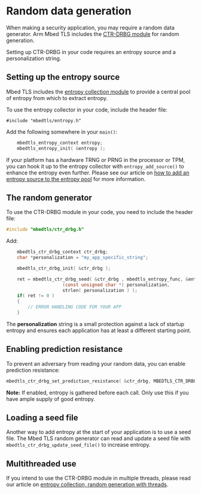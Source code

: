 <h1 id="random-data">Random data generation</h1>

When making a security application, you may require a random data generator. Arm Mbed TLS includes the [CTR-DRBG module](ctr-drbg-source-code.html) for random generation.

Setting up CTR-DRBG in your code requires an entropy source and a personalization string.

## Setting up the entropy source

Mbed TLS includes the [entropy collection module](entropy-source-code.html) to provide a central pool of entropy from which to extract entropy.

To use the entropy collector in your code, include the header file:

```
#include "mbedtls/entropy.h"
```

Add the following somewhere in your `main()`:

```c
    mbedtls_entropy_context entropy;
    mbedtls_entropy_init( &entropy );
```

If your platform has a hardware TRNG or PRNG in the processor or TPM, you can hook it up to the entropy collector with `entropy_add_source()` to enhance the entropy even further. Please see our article on [how to add an entropy source to the entropy pool](add-entropy-sources-to-entropy-pool.html) for more information.

## The random generator

To use the CTR-DRBG module in your code, you need to include the header file:

```c
#include "mbedtls/ctr_drbg.h"
```

Add:

```c
    mbedtls_ctr_drbg_context ctr_drbg;
    char *personalization = "my_app_specific_string";

    mbedtls_ctr_drbg_init( &ctr_drbg );

    ret = mbedtls_ctr_drbg_seed( &ctr_drbg , mbedtls_entropy_func, &entropy,
                     (const unsigned char *) personalization,
                     strlen( personalization ) );
    if( ret != 0 )
    {
        // ERROR HANDLING CODE FOR YOUR APP
    }
```

The **personalization** string is a small protection against a lack of startup entropy and ensures each application has at least a different starting point.

## Enabling prediction resistance

To prevent an adversary from reading your random data, you can enable prediction resistance:

```c
mbedtls_ctr_drbg_set_prediction_resistance( &ctr_drbg, MBEDTLS_CTR_DRBG_PR_ON );
```

<span class="notes">**Note:** If enabled, entropy is gathered before each call. Only use this if you have ample supply of good entropy.</span>

## Loading a seed file

Another way to add entropy at the start of your application is to use a seed file. The Mbed TLS random generator can read and update a seed file with `mbedtls_ctr_drbg_update_seed_file()` to increase entropy.

## Multithreaded use

If you intend to use the CTR-DRBG module in multiple threads, please read our article on [entropy collection, random generation with threads](/kb/development/entropy-collection-and-random-generation-in-threaded-environment).

<!--- "add-a-random-generator","Short article on how to add a good random generator to your application. Complete with source code examples!",,"entropy, random data, random number generator, RNG, ctr-drbg, entropy pool, security",published,"2013-09-11 12:10:00",2,11128,"2017-04-24 11:16:00","Paul Bakker" --->
